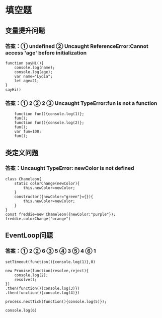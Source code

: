 # 填空题

## 变量提升问题

### 答案：① undefined ② Uncaught ReferenceError:Cannot access 'age' before initialization
```
function sayHi(){
    console.log(name);
    console.log(age);
    var name="Lydia";
    let age=21;
}
sayHi()
```

### 答案：① 2 ② 2 ③ Uncaught TypeError:fun is not a function
```
    function fun(){console.log(1)};
    fun();
    function fun(){console.log(2)};
    fun();
    var fun=100;
    fun();

```

## 类定义问题

### 答案：Uncaught TypeError: newColor is not defined
```
class Chameleon{
    static colorChange(newColor){
        this.newColor=newColor;
    }
    constructor({newColor="green"}={}){
        this.newColor=newColor;
    }
}
const freddie=new Chameleon({newColor:"purple"});
freddie.colorChange("orange")
```

## EventLoop问题

### 答案：① 2 ② 6 ③ 5 ④ 3 ⑤ 4 ⑥ 1
```
setTimeout(function(){console.log(1)},0)

new Promise(function(resolve,reject){
    console.log(2);
    resolve();
})
.then(function(){console.log(3)})
.then(function(){console.log(4)})

process.nextTick(function(){console.log(5)});

console.log(6)
```

### 